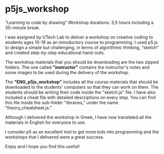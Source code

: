 # p5js_workshop
“Learning to code by drawing”
Workshop durations: 3,5 hours including a 30-minute break.

I was assigned by UTech Lab to deliver a workshop on creative coding to students ages 10-18 as an introductory course to programming. I used p5.js to design a simple but challenging, in terms of algorithmic thinking, “sketch” and created step-by-step educational hand-outs.

The workshop materials that you should be downloading are the two zipped folders. The one called <b>"instructor"</b> contains the instructor's notes and some images to be used during the delivery of the workshop.

The <b>"ENG_p5js_workshop"</b> includes all the course materials that should be downloaded to the students' computers so that they can work on them. The students should be writing their code inside the "sketch.js" file. I have also included a cheat file with detailed descriptions on every step. You can find this file inside the sub-folder "libraries," under the name "theory_cheatsheet.js."

Although I delivered the workshop in Greek, I have now translated all the materials in English for everyone to use.

I consider p5 as an excellent tool to get more kids into programming and the workshops that I delivered were a great success.

Enjoy and I hope you find this useful! 
